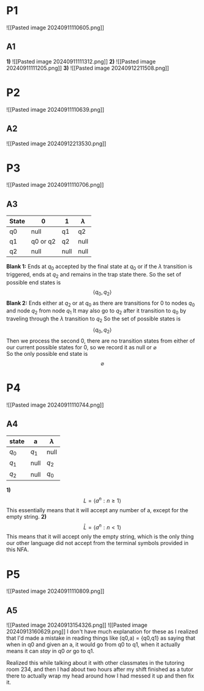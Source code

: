 # P1
![[Pasted image 20240911110605.png]]
## A1
**1)**
![[Pasted image 20240911111312.png]]
**2)**
![[Pasted image 20240911111205.png]]
**3)** 
![[Pasted image 20240912211508.png]]
# P2
![[Pasted image 20240911110639.png]]

## A2
![[Pasted image 20240912213530.png]]
# P3
![[Pasted image 20240911110706.png]]

## A3

| State | 0        | 1    | $\lambda$ |
| ----- | -------- | ---- | --------- |
| q0    | null     | q1   | q2        |
| q1    | q0 or q2 | q2   | null      |
| q2    | null     | null | null      |

**Blank 1:** Ends at $q_{0}$ accepted by the final state at $q_{0}$ or if the $\lambda$ transition is triggered, ends at $q_{2}$ and remains in the trap state there. 
So the set of possible end states is
$$\langle q_{0}, q_{2} \rangle$$
**Blank 2:** Ends either at $q_{2}$ or at $q_{0}$ as there are transitions for 0 to nodes $q_{0}$ and node $q_{2}$ from node $q_{1}$
It may also go to $q_{2}$ after it transition to $q_{0}$ by traveling through the $\lambda$ transition to $q_{2}$ 
So the set of possible states is
$$\langle q_{0}, q_{2} \rangle$$
Then we process the second 0, there are no transition states from either of our current possible states for 0, so we record it as null or $\varnothing$   
So the only possible end state is
$$\varnothing$$
# P4
![[Pasted image 20240911110744.png]]
## A4

| state | a     | $\lambda$ |
| ----- | ----- | --------- |
| $q_0$ | $q_1$ | null      |
| $q_1$ | null  | $q_2$     |
| $q_2$ | null  | $q_0$     |


**1)**
$$L=\langle a^{n}:n \ge 1 \rangle$$
This essentially means that it will accept any number of a, except for the empty string.
**2)**
$$\bar{L}=\langle a^{n}:n < 1 \rangle$$
This means that it will accept only the empty string, which is the only thing our other language did not accept from the terminal symbols provided in this NFA. 
# P5
![[Pasted image 20240911110809.png]]
## A5
![[Pasted image 20240913154326.png]]
![[Pasted image 20240913160629.png]]
I don't have much explanation for these as I realized that I'd made a mistake in reading things like (q0,a) = {q0,q1} as saying that when in q0 and given an a, it would go from q0 to q1, when it actually means it can *stay* in q0 *or* go to q1. 

Realized this while talking about it with other classmates in the tutoring room 234, and then I had about two hours after my shift finished as a tutor there to actually wrap my head around how I had messed it up and then fix it. 
